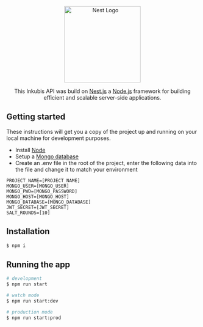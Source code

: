 

<p align="center">
  <a href="http://nestjs.com/" target="blank"><img src="https://nestjs.com/img/logo-small.svg" width="200" alt="Nest Logo" /></a>
</p>

[circleci-image]: https://img.shields.io/circleci/build/github/nestjs/nest/master?token=abc123def456
[circleci-url]: https://circleci.com/gh/nestjs/nest

  <p align="center">This Inkubis API was build on <a href="https://nestjs.com/" target="_blank">Nest.js</a> a <a href="http://nodejs.org" target="_blank">Node.js</a> framework for building efficient and scalable server-side applications.</p>

## Getting started
These instructions will get you a copy of the project up and running on your local machine for development purposes.

- Install [Node](https://nodejs.org/)
- Setup a [Mongo database](https://www.mongodb.com/)
- Create an .env file in the root of the project, enter the following data into the file and change it to match your environment
```
PROJECT_NAME=[PROJECT_NAME]
MONGO_USER=[MONGO_USER]
MONGO_PWD=[MONGO_PASSWORD]
MONGO_HOST=[MONGO_HOST]
MONGO_DATABASE=[MONGO_DATABASE]
JWT_SECRET=[JWT_SECRET]
SALT_ROUNDS=[10]
```

## Installation

```bash
$ npm i
```

## Running the app

```bash
# development
$ npm run start

# watch mode
$ npm run start:dev

# production mode
$ npm run start:prod
```
